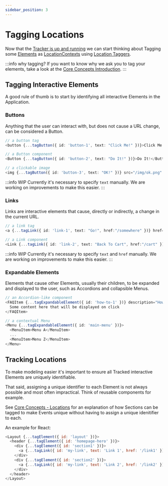 ```yaml
---
sidebar_position: 3
---
```


# Tagging Locations

Now that the [Tracker is up and running](/tracking/how-to-guides/react/getting-started.md) we can start 
thinking about Tagging some [Elements](/tracking/core-concepts/tagging.md#elements) as 
[LocationContexts](/taxonomy/reference/location-contexts/overview.md) using 
[Location Taggers](/tracking/api-reference/locationTaggers/overview.md).  

:::info why tagging?
If you want to know why we ask you to tag your elements, take a look at the [Core Concepts Introduction](/tracking/core-concepts).
:::

## Tagging Interactive Elements
A good rule of thumb is to start by identifying all interactive Elements in the Application. 

### Buttons
Anything that the user can interact with, but does not cause a URL change, can be considered a Button. 

```typescript jsx
// a button tag 
<button {...tagButton({ id: 'button-1', text: "Click Me!" })}>Click Me!</button>

// a Button component 
<Button {...tagButton({ id: 'button-2', text: "Do It!" })}>Do It!</Button>

// a clickable image
<img {...tagButton({ id: 'button-3', text: "OK!" })} src="/img/ok.png" alt="OK!" />
```

:::info WIP
Currently it's necessary to specify `text` manually. We are working on improvements to make this easier.
:::


### Links
Links are interactive elements that cause, directly or indirectly, a change in the current URL.

```typescript jsx
// a link tag 
<a {...tagLink({ id: 'link-1', text: "Go!", href:"/somewhere" })} href="/somewhere">Go!</a>

// a Link component 
<Link {...tagLink({ id: 'link-2', text: "Back To Cart", href:"/cart" })} to="/cart">Back</Link>
```

:::info WIP
Currently it's necessary to specify `text` and `href` manually. We are working on improvements to make this 
easier.
:::


### Expandable Elements
Elements that cause other Elements, usually their children, to be expanded and displayed to the user, such as 
Accordions and collapsible Menus. 

```typescript jsx
// an Accordion-like component 
<FAQItem {...tagExpandableElement({ id: 'how-to-1' })} description="How to track Accordions?">
  Some content here that will be displayed on click
</FAQItem>

// a contextual Menu 
<Menu {...tagExpandableElement({ id: 'main-menu' })}>
  <MenuItem>Menu A</MenuItem>
  ...
  <MenuItem>Menu Z</MenuItem>
</Menu>
```



## Tracking Locations
To make modeling easier it's important to ensure all Tracked interactive Elements are uniquely identifiable.   

That said, assigning a unique identifier to each Element is not always possible and most often impractical. 
Think of reusable components for example.

See [Core Concepts - Locations](/tracking/core-concepts/locations.md#applying-locations) for an explanation 
of how Sections can be tagged to make Events unique without having to assign a unique idenitifier to each.

An example for React:
```js
<Layout {...tagElement({ id: 'layout' })}>
  <header {...tagElement({ id: 'homepage-hero' })}>
    <div {...tagElement({ id: 'section1' })}>
      <a {...tagLink({ id: 'my-link', text: 'Link 1', href: '/link1' })} href="/link1">Link 1</a>
    </div>
    <div {...tagElement({ id: 'section2' })}>
      <a {...tagLink({ id: 'my-link', text: 'Link 2', href: '/link2' })} href="/link2">Link 2</a>
    </div>
  </header>
</Layout>
```